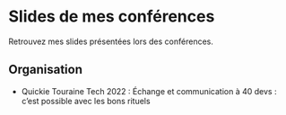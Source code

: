 # Slides de mes conférences

Retrouvez mes slides présentées lors des conférences.

## Organisation

- Quickie Touraine Tech 2022 : Échange et communication à 40 devs : c’est possible avec les bons rituels
